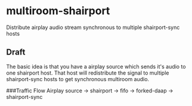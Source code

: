 # multiroom-shairport
Distribute airplay audio stream synchronous to multiple shairport-sync hosts

## Draft
The basic idea is that you have a airplay source which sends it's audio to one shairport host. That host will redistribute the signal to multiple shairport-sync hosts to get synchronous multiroom audio.

###Traffic Flow
Airplay source -> shairport -> fifo -> forked-daap -> shairport-sync


